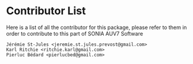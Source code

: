 # Contributor List

Here is a list of all the contributor for this package, please refer to them
in order to contribute to this part of SONIA AUV7 Software

    Jérémie St-Jules <jeremie.st.jules.prevost@gmail.com>
    Karl Ritchie <ritchie.karl@gmail.com>
    Pierluc Bédard <pierlucbed@gmail.com>
    
